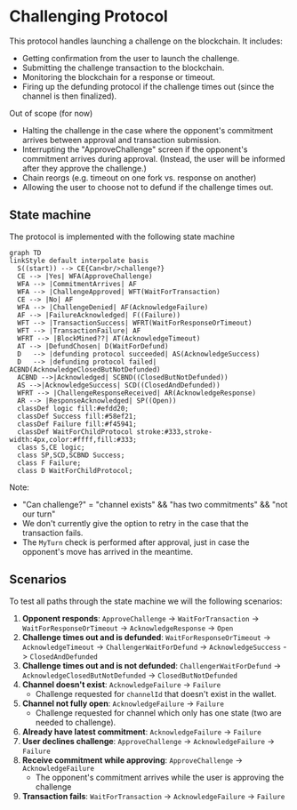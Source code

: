 # Challenging Protocol

This protocol handles launching a challenge on the blockchain. It includes:

- Getting confirmation from the user to launch the challenge.
- Submitting the challenge transaction to the blockchain.
- Monitoring the blockchain for a response or timeout.
- Firing up the defunding protocol if the challenge times out (since the channel is then finalized).

Out of scope (for now)

- Halting the challenge in the case where the opponent's commitment arrives between approval and transaction submission.
- Interrupting the "ApproveChallenge" screen if the opponent's commitment arrives during approval. (Instead, the user will be informed after they approve the challenge.)
- Chain reorgs (e.g. timeout on one fork vs. response on another)
- Allowing the user to choose not to defund if the challenge times out.

## State machine

The protocol is implemented with the following state machine

```mermaid
graph TD
linkStyle default interpolate basis
  S((start)) --> CE{Can<br/>challenge?}
  CE --> |Yes| WFA(ApproveChallenge)
  WFA --> |CommitmentArrives| AF
  WFA --> |ChallengeApproved| WFT(WaitForTransaction)
  CE --> |No| AF
  WFA --> |ChallengeDenied| AF(AcknowledgeFailure)
  AF --> |FailureAcknowledged| F((Failure))
  WFT --> |TransactionSuccess| WFRT(WaitForResponseOrTimeout)
  WFT --> |TransactionFailure| AF
  WFRT --> |BlockMined??| AT(AcknowledgeTimeout)
  AT --> |DefundChosen| D(WaitForDefund)
  D   --> |defunding protocol succeeded| AS(AcknowledgeSuccess)
  D   --> |defunding protocol failed| ACBND(AcknowledgeClosedButNotDefunded)
  ACBND -->|Acknowledged| SCBND((ClosedButNotDefunded))
  AS -->|AcknowledgeSuccess| SCD((ClosedAndDefunded))
  WFRT --> |ChallengeResponseReceived| AR(AcknowledgeResponse)
  AR --> |ResponseAcknowledged| SP((Open))
  classDef logic fill:#efdd20;
  classDef Success fill:#58ef21;
  classDef Failure fill:#f45941;
  classDef WaitForChildProtocol stroke:#333,stroke-width:4px,color:#ffff,fill:#333;
  class S,CE logic;
  class SP,SCD,SCBND Success;
  class F Failure;
  class D WaitForChildProtocol;
```

Note:

- "Can challenge?" = "channel exists" && "has two commitments" && "not our turn"
- We don't currently give the option to retry in the case that the transaction fails.
- The `MyTurn` check is performed after approval, just in case the opponent's move has arrived in the meantime.

## Scenarios

To test all paths through the state machine we will the following scenarios:

1. **Opponent responds**: `ApproveChallenge` -> `WaitForTransaction` -> `WaitForResponseOrTimeout`
   -> `AcknowledgeResponse` -> `Open`
2. **Challenge times out and is defunded**: `WaitForResponseOrTimeout` -> `AcknowledgeTimeout` -> `ChallengerWaitForDefund` -> `AcknowledgeSuccess` -> `ClosedAndDefunded`
3. **Challenge times out and is not defunded**: `ChallengerWaitForDefund` -> `AcknowledgeClosedButNotDefunded` -> `ClosedButNotDefunded`
4. **Channel doesn't exist**: `AcknowledgeFailure` -> `Failure`
   - Challenge requested for `channelId` that doesn't exist in the wallet.
5. **Channel not fully open**: `AcknowledgeFailure` -> `Failure`
   - Challenge requested for channel which only has one state (two are needed to challenge).
6. **Already have latest commitment**: `AcknowledgeFailure` -> `Failure`
7. **User declines challenge**: `ApproveChallenge` -> `AcknowledgeFailure` -> `Failure`
8. **Receive commitment while approving**: `ApproveChallenge` -> `AcknowledgeFailure`
   - The opponent's commitment arrives while the user is approving the challenge
9. **Transaction fails**: `WaitForTransaction` -> `AcknowledgeFailure` -> `Failure`
